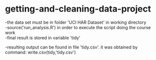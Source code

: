getting-and-cleaning-data-project
=================================
-the data set must be in folder 'UCI HAR Dataset' in working directory   
-source('run_analysis.R') in order to execute the script doing the course work   
-final result is stored in variable 'tidy'   

-resulting output can be found in file 'tidy.csv'. it was obtained by command: write.csv(tidy,'tidy.csv')   
